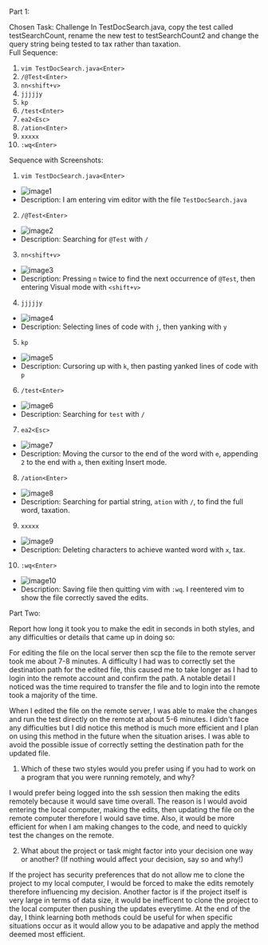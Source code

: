 Part 1:

Chosen Task: Challenge In TestDocSearch.java, copy the test called testSearchCount, rename the new test to testSearchCount2 and change the query string being tested to tax rather than taxation. <br/>
Full Sequence: 
1.  `vim TestDocSearch.java<Enter>` 
2. `/@Test<Enter>`
3. `nn<shift+v>`
4. `jjjjjy`
5. `kp`
6. `/test<Enter>`
7. `ea2<Esc>`
8. `/ation<Enter>` 
9. `xxxxx` 
10. `:wq<Enter>` 

Sequence with Screenshots: 

1.  `vim TestDocSearch.java<Enter>` 
- ![image1](/images/week7-screenshot1.png)
- Description: I am entering vim editor with the file `TestDocSearch.java` 

2. `/@Test<Enter>`
- ![image2](/images/week7-screenshot2.png)
- Description: Searching for `@Test` with `/` 

3. `nn<shift+v>`
- ![image3](/images/week7-screenshot3.png)
- Description: Pressing `n` twice to find the next occurrence of `@Test`, then entering Visual mode with `<shift+v>`

4. `jjjjjy`
- ![image4](/images/week7-screenshot4.png)
- Description: Selecting lines of code with `j`, then yanking with `y` 

5. `kp`
- ![image5](/images/week7-screenshot5.png)
- Description: Cursoring up with `k`, then pasting yanked lines of code with `p` 

6. `/test<Enter>`
- ![image6](/images/week7-screenshot6.png)
- Description: Searching for `test` with `/`  

7. `ea2<Esc>`
- ![image7](/images/week7-screenshot7.png)
- Description: Moving the cursor to the end of the word with `e`, appending `2` to the end with `a`, then exiting Insert mode. 

8. `/ation<Enter>` 
- ![image8](/images/week7-screenshot8.png)
- Description: Searching for partial string, `ation` with `/`, to find the full word, taxation. 

9. `xxxxx` 
- ![image9](/images/week7-screenshot9.png)
- Description: Deleting characters to achieve wanted word with `x`, tax. 

10. `:wq<Enter>` 
- ![image10](/images/week7-screenshot10.png)
- Description: Saving file then quitting vim with `:wq`. I reentered vim to show the file correctly saved the edits. 


Part Two: 

Report how long it took you to make the edit in seconds in both styles, and any difficulties or details that came up in doing so: 

For editing the file on the local server then scp the file to the remote server took me about 7-8 minutes. A difficulty I had was to correctly set the destination path for the edited file, this caused me to take longer as I had to login into the remote account and confirm the path. A notable detail I noticed was the time required to transfer the file and to login into the remote took a majority of the time.

When I edited the file on the remote server, I was able to make the changes and run the test directly on the remote at about 5-6 minutes. I didn't face any difficulties but I did notice this method is much more efficient and I plan on using this method in the future when the situation arises. I was able to avoid the possible issue of correctly setting the destination path for the updated file.  

1. Which of these two styles would you prefer using if you had to work on a program that you were running remotely, and why?

I would prefer being logged into the ssh session then making the edits remotely because it would save time overall. The reason is I would avoid entering the local computer, making the edits, then updating the file on the remote computer therefore I would save time. Also, it would be more efficient for when I am making changes to the code, and need to quickly test the changes on the remote. 


2. What about the project or task might factor into your decision one way or another? (If nothing would affect your decision, say so and why!)

If the project has security preferences that do not allow me to clone the project to my local computer, I would be forced to make the edits remotely therefore influencing my decision. Another factor is if the project itself is very large in terms of data size, it would be inefficent to clone the project to the local computer then pushing the updates everytime. At the end of the day, I think learning both methods could be useful for when specific situations occur as it would allow you to be adapative and apply the method deemed most efficient. 